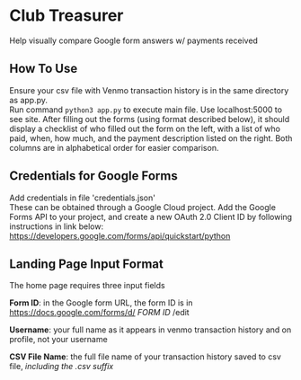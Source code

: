 # Club Treasurer 
Help visually compare Google form answers w/ payments received

## How To Use
Ensure your csv file with Venmo transaction history is in the same directory as app.py.  
Run command `python3 app.py` to execute main file. Use localhost:5000 to see site.
After filling out the forms (using format described below), it should display a checklist of who filled out the form on the left, with a list of who paid, when, how much, and the payment description listed on the right. Both columns are in alphabetical order for easier comparison.
## Credentials for Google Forms

Add credentials in file 'credentials.json'  
These can be obtained through a Google Cloud project. Add the Google Forms API to your project, and create a new OAuth 2.0 Client ID by following instructions in link below:
https://developers.google.com/forms/api/quickstart/python 
## Landing Page Input Format
The home page requires three input fields  

**Form ID**: in the Google form URL, the form ID is in   
    https://docs.google.com/forms/d/  *FORM ID*  /edit  

**Username**: your full name as it appears in venmo transaction history and on profile, not your username  

**CSV File Name**: the full file name of your transaction history saved to csv file, *including the .csv suffix*
